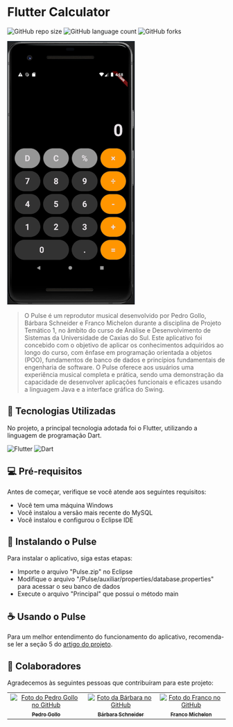 # Flutter Calculator

![GitHub repo size](https://img.shields.io/github/repo-size/pbgollo/flutter-calculator?style=for-the-badge)
![GitHub language count](https://img.shields.io/github/languages/count/pbgollo/flutter-calculator?style=for-the-badge)
![GitHub forks](https://img.shields.io/github/forks/pbgollo/flutter-calculator?style=for-the-badge)

<img src="imagem.png" alt="Exemplo imagem">

> O Pulse é um reprodutor musical desenvolvido por Pedro Gollo, Bárbara Schneider e Franco Michelon durante a disciplina de Projeto Temático 1, no âmbito do curso de Análise e Desenvolvimento de Sistemas da Universidade de Caxias do Sul. Este aplicativo foi concebido com o objetivo de aplicar os conhecimentos adquiridos ao longo do curso, com ênfase em programação orientada a objetos (POO), fundamentos de banco de dados e princípios fundamentais de engenharia de software. O Pulse oferece aos usuários uma experiência musical completa e prática, sendo uma demonstração da capacidade de desenvolver aplicações funcionais e eficazes usando a linguagem Java e a interface gráfica do Swing.

## 🔧 Tecnologias Utilizadas

No projeto, a principal tecnologia adotada foi o Flutter, utilizando a linguagem de programação Dart.

![Flutter](https://img.shields.io/badge/Flutter-%2302569B.svg?style=for-the-badge&logo=Flutter&logoColor=white)
![Dart](https://img.shields.io/badge/dart-%230175C2.svg?style=for-the-badge&logo=dart&logoColor=white)

## 💻 Pré-requisitos

Antes de começar, verifique se você atende aos seguintes requisitos:

- Você tem uma máquina Windows
- Você instalou a versão mais recente do MySQL
- Você instalou e configurou o Eclipse IDE

## 🚀 Instalando o Pulse

Para instalar o aplicativo, siga estas etapas:

- Importe o arquivo "Pulse.zip" no Eclipse
- Modifique o arquivo "/Pulse/auxiliar/properties/database.properties" para acessar o seu banco de dados
- Execute o arquivo "Principal" que possui o método main

## ☕ Usando o Pulse

Para um melhor entendimento do funcionamento do aplicativo, recomenda-se ler a seção 5 do <a href="/Artigo.pdf">artigo do projeto</a>.

## 🤝 Colaboradores

Agradecemos às seguintes pessoas que contribuíram para este projeto:

<table>
  <tr>
    <td align="center">
      <a href="https://github.com/pbgollo" title="Perfil do Pedro Gollo no GitHub">
        <img src="https://avatars.githubusercontent.com/u/130512644" width="100px;" alt="Foto do Pedro Gollo no GitHub"/><br>
        <sub>
          <b>Pedro Gollo</b>
        </sub>
      </a>
    </td>
    <td align="center">
      <a href="https://github.com/Schneiderella" title="Perfil da Bárbara no GitHub">
        <img src="https://avatars.githubusercontent.com/u/110864285" width="100px;" alt="Foto da Bárbara no GitHub"/><br>
        <sub>
          <b>Bárbara Schneider</b>
        </sub>
      </a>
    </td>
    <td align="center">
      <a href="https://github.com/FasterThanM" title="Perfil do Franco no GitHub">
        <img src="https://avatars.githubusercontent.com/u/129175432" width="100px;" alt="Foto do Franco no GitHub"/><br>
        <sub>
          <b>Franco Michelon</b>
        </sub>
      </a>
    </td>
  </tr>
</table>
